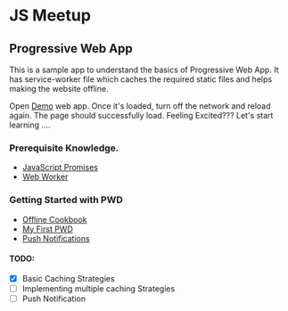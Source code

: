 # JS Meetup
## Progressive Web App

This is a sample app to understand the basics of Progressive Web App. It has service-worker file which caches the required static files and helps making the website offline. </br>

Open [Demo](https://pjagajitprusty.github.io/jsmeetup/) web app. Once it's loaded, turn off the network and reload again. The page should successfully load. Feeling Excited??? Let's start learning ....</br>

### Prerequisite Knowledge.
* [JavaScript Promises](https://developers.google.com/web/fundamentals/getting-started/primers/promises)
* [Web Worker](https://developer.mozilla.org/en-US/docs/Web/API/Web_Workers_API/Using_web_workers)

### Getting Started with PWD
* [Offline Cookbook](https://jakearchibald.com/2014/offline-cookbook/)
* [My First PWD](https://developers.google.com/web/fundamentals/getting-started/codelabs/your-first-pwapp/?hl=en)
* [Push Notifications](https://developers.google.com/web/fundamentals/engage-and-retain/push-notifications/sending-messages)


#### TODO:
- [x] Basic Caching Strategies
- [ ] Implementing multiple caching Strategies
- [ ] Push Notification
